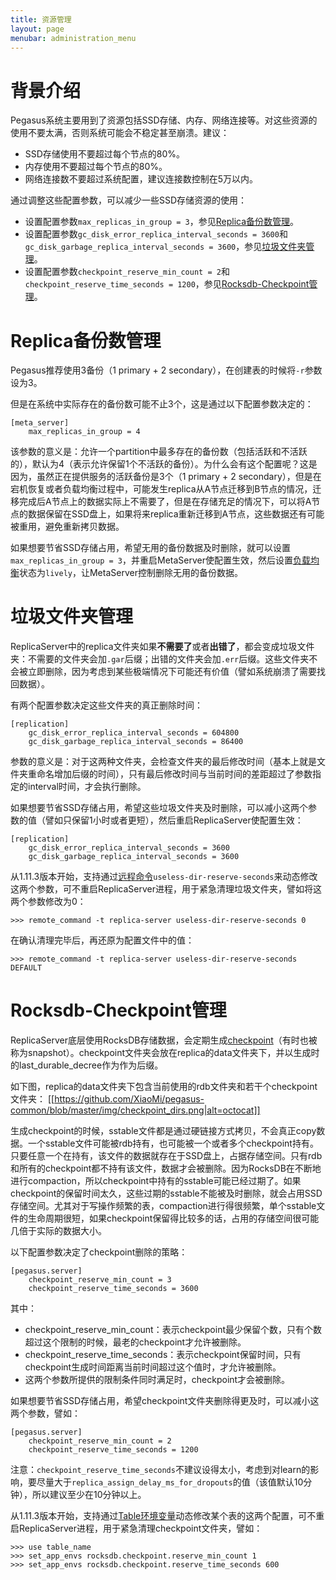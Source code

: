```yaml
---
title: 资源管理
layout: page
menubar: administration_menu
---
```


# 背景介绍
Pegasus系统主要用到了资源包括SSD存储、内存、网络连接等。对这些资源的使用不要太满，否则系统可能会不稳定甚至崩溃。建议：
* SSD存储使用不要超过每个节点的80%。
* 内存使用不要超过每个节点的80%。
* 网络连接数不要超过系统配置，建议连接数控制在5万以内。

通过调整这些配置参数，可以减少一些SSD存储资源的使用：
* 设置配置参数`max_replicas_in_group = 3`，参见[Replica备份数管理](#replica备份数管理)。
* 设置配置参数`gc_disk_error_replica_interval_seconds = 3600`和`gc_disk_garbage_replica_interval_seconds = 3600`，参见[垃圾文件夹管理](#垃圾文件夹管理)。
* 设置配置参数`checkpoint_reserve_min_count = 2`和`checkpoint_reserve_time_seconds = 1200`，参见[Rocksdb-Checkpoint管理](#rocksdb-checkpoint管理)。

# Replica备份数管理

Pegasus推荐使用3备份（1 primary + 2 secondary），在创建表的时候将`-r`参数设为3。

但是在系统中实际存在的备份数可能不止3个，这是通过以下配置参数决定的：
```
[meta_server]
    max_replicas_in_group = 4
```

该参数的意义是：允许一个partition中最多存在的备份数（包括活跃和不活跃的），默认为4（表示允许保留1个不活跃的备份）。为什么会有这个配置呢？这是因为，虽然正在提供服务的活跃备份是3个（1 primary + 2 secondary），但是在宕机恢复或者负载均衡过程中，可能发生replica从A节点迁移到B节点的情况，迁移完成后A节点上的数据实际上不需要了，但是在存储充足的情况下，可以将A节点的数据保留在SSD盘上，如果将来replica重新迁移到A节点，这些数据还有可能被重用，避免重新拷贝数据。

如果想要节省SSD存储占用，希望无用的备份数据及时删除，就可以设置`max_replicas_in_group = 3`，并重启MetaServer使配置生效，然后设置[负载均衡](rebalance)状态为`lively`，让MetaServer控制删除无用的备份数据。

# 垃圾文件夹管理

ReplicaServer中的replica文件夹如果**不需要了**或者**出错了**，都会变成垃圾文件夹：不需要的文件夹会加`.gar`后缀；出错的文件夹会加`.err`后缀。这些文件夹不会被立即删除，因为考虑到某些极端情况下可能还有价值（譬如系统崩溃了需要找回数据）。

有两个配置参数决定这些文件夹的真正删除时间：
```
[replication]
    gc_disk_error_replica_interval_seconds = 604800
    gc_disk_garbage_replica_interval_seconds = 86400
```
参数的意义是：对于这两种文件夹，会检查文件夹的最后修改时间（基本上就是文件夹重命名增加后缀的时间），只有最后修改时间与当前时间的差距超过了参数指定的interval时间，才会执行删除。

如果想要节省SSD存储占用，希望这些垃圾文件夹及时删除，可以减小这两个参数的值（譬如只保留1小时或者更短），然后重启ReplicaServer使配置生效：
```
[replication]
    gc_disk_error_replica_interval_seconds = 3600
    gc_disk_garbage_replica_interval_seconds = 3600
```

从1.11.3版本开始，支持通过[远程命令](remote-commands)`useless-dir-reserve-seconds`来动态修改这两个参数，可不重启ReplicaServer进程，用于紧急清理垃圾文件夹，譬如将这两个参数修改为0：
```
>>> remote_command -t replica-server useless-dir-reserve-seconds 0
```
在确认清理完毕后，再还原为配置文件中的值：
```
>>> remote_command -t replica-server useless-dir-reserve-seconds DEFAULT
```

# Rocksdb-Checkpoint管理

ReplicaServer底层使用RocksDB存储数据，会定期生成[checkpoint](https://github.com/facebook/rocksdb/wiki/Checkpoints)（有时也被称为snapshot）。checkpoint文件夹会放在replica的data文件夹下，并以生成时的last_durable_decree作为作为后缀。

如下图，replica的data文件夹下包含当前使用的rdb文件夹和若干个checkpoint文件夹：
[[https://github.com/XiaoMi/pegasus-common/blob/master/img/checkpoint_dirs.png|alt=octocat]]

生成checkpoint的时候，sstable文件都是通过硬链接方式拷贝，不会真正copy数据。一个sstable文件可能被rdb持有，也可能被一个或者多个checkpoint持有。只要任意一个在持有，该文件的数据就存在于SSD盘上，占据存储空间。只有rdb和所有的checkpoint都不持有该文件，数据才会被删除。因为RocksDB在不断地进行compaction，所以checkpoint中持有的sstable可能已经过期了。如果checkpoint的保留时间太久，这些过期的sstable不能被及时删除，就会占用SSD存储空间。尤其对于写操作频繁的表，compaction进行得很频繁，单个sstable文件的生命周期很短，如果checkpoint保留得比较多的话，占用的存储空间很可能几倍于实际的数据大小。

以下配置参数决定了checkpoint删除的策略：
```
[pegasus.server]
    checkpoint_reserve_min_count = 3
    checkpoint_reserve_time_seconds = 3600
```
其中：
* checkpoint_reserve_min_count：表示checkpoint最少保留个数，只有个数超过这个限制的时候，最老的checkpoint才允许被删除。
* checkpoint_reserve_time_seconds：表示checkpoint保留时间，只有checkpoint生成时间距离当前时间超过这个值时，才允许被删除。
* 这两个参数所提供的限制条件同时满足时，checkpoint才会被删除。

如果想要节省SSD存储占用，希望checkpoint文件夹删除得更及时，可以减小这两个参数，譬如：
```
[pegasus.server]
    checkpoint_reserve_min_count = 2
    checkpoint_reserve_time_seconds = 1200
```
注意：`checkpoint_reserve_time_seconds`不建议设得太小，考虑到对learn的影响，要尽量大于`replica_assign_delay_ms_for_dropouts`的值（该值默认10分钟），所以建议至少在10分钟以上。

从1.11.3版本开始，支持通过[Table环境变量](table-env)动态修改某个表的这两个配置，可不重启ReplicaServer进程，用于紧急清理checkpoint文件夹，譬如：
```
>>> use table_name
>>> set_app_envs rocksdb.checkpoint.reserve_min_count 1
>>> set_app_envs rocksdb.checkpoint.reserve_time_seconds 600
```
